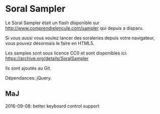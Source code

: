 Soral Sampler
=============

Le Soral Sampler était un flash disponible sur http://www.comprendrelencule.com/sampler qui depuis a disparu.

Si vous aussi vous voulez lancer des soraleries depuis votre navigateur, vous pouvez désormais le faire en HTML5.

Les samples sont sous licence CC0 et sont disponibles ici: https://archive.org/details/SoralSampler

Ils sont ajoutés au Git.

Dépendances: jQuery.

## MaJ

2016-09-08: better keyboard control support
